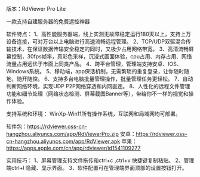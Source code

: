 版本：RdViewer Pro Lite

一款支持自建服务器的免费远控神器

软件特点：
1、高性能服务器端，线上实测无故障稳定运行180天以上，支持上万设备连接，可对万台以上电脑进行高速流畅远程管理。
2、TCP/UDP双驱混合传输技术，在保证数据传输安全稳定的同时，又极少占用网络带宽。
3、高清流畅屏幕控制，30fps帧率，真彩色采样，沉浸式画面体验，cpu占用、内存占用、网络流量占用远优于市面上同类产品。
4、跨平台管理，管理端支持安卓、IOS、Windows系统。
5、移动端，app保活机制，无需繁琐的重复登录，让你随时随地，随开随控。
6、支持多台电脑批量管理操作，批量管理任务更轻松。
7、自动判断网络环境，实现UDP P2P网络穿透和内网直连。
8、人性化的远程文件管理功能和细节处理（网络状态检测、屏幕截图Banner等），带给你不一样的视觉和操作体验。

支持系统和环境：
WinXp-Win11所有操作系统，互联网和局域网均可部署。

软件包：https://rdviewer.oss-cn-hangzhou.aliyuncs.com/app/RdViewerPro.zip
安卓：https://rdviewer.oss-cn-hangzhou.aliyuncs.com/app/RdViewer.apk
苹果：https://apps.apple.com/cn/app/rdviewer/id1541109277

实用技巧：
1、屏幕管理支持文件拖传和ctrl+c ,ctrl+v 快捷键复制粘贴。
2、管理端ctrl+l 隐藏、显示界面。
3、软件配置可在管理端界面顶部的设置按钮打开。
